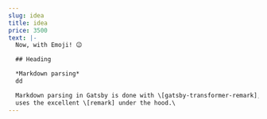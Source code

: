 ```yaml
---
slug: idea
title: idea
price: 3500
text: |-
  Now, with Emoji! 😉

  ## Heading

  *Markdown parsing*
  dd

  Markdown parsing in Gatsby is done with \[gatsby-transformer-remark], which
  uses the excellent \[remark] under the hood.\
---
```

